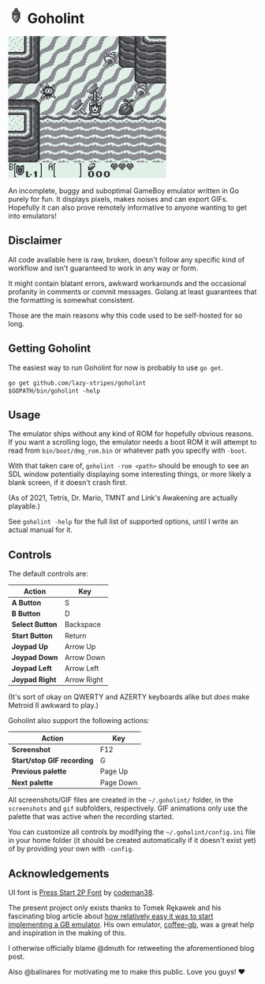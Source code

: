 # ![](assets/icon.png) Goholint

![](assets/header.gif)

An incomplete, buggy and suboptimal GameBoy emulator written in Go purely for
fun. It displays pixels, makes noises and can export GIFs. Hopefully it can
also prove remotely informative to anyone wanting to get into emulators!


## Disclaimer

All code available here is raw, broken, doesn't follow any specific kind of
workflow and isn't guaranteed to work in any way or form.

It might contain blatant errors, awkward workarounds and the occasional
profanity in comments or commit messages. Golang at least guarantees that
the formatting is somewhat consistent.

Those are the main reasons why this code used to be self-hosted for so long.


## Getting Goholint

The easiest way to run Goholint for now is probably to use `go get`.

```
go get github.com/lazy-stripes/goholint
$GOPATH/bin/goholint -help
```


## Usage

The emulator ships without any kind of ROM for hopefully obvious reasons. If
you want a scrolling logo, the emulator needs a boot ROM it will attempt to
read from `bin/boot/dmg_rom.bin` or whatever path you specify with `-boot`.

With that taken care of, `goholint ‑rom <path>` should be enough to see
an SDL window potentially displaying some interesting things, or more likely a
blank screen, if it doesn't crash first.

(As of 2021, Tetris, Dr. Mario, TMNT and Link's Awakening are actually playable.)

See `goholint -help` for the full list of supported options, until I write an
actual manual for it.


## Controls

The default controls are:

Action                       | Key
---                          | ---
**A Button**                 | S
**B Button**                 | D
**Select Button**            | Backspace
**Start Button**             | Return
**Joypad Up**                | Arrow Up
**Joypad Down**              | Arrow Down
**Joypad Left**              | Arrow Left
**Joypad Right**             | Arrow Right

(It's sort of okay on QWERTY and AZERTY keyboards alike but *does* make Metroid
II awkward to play.)

Goholint also support the following actions:

Action                       | Key
---                          | ---
**Screenshot**               | F12
**Start/stop GIF recording** | G
**Previous palette**         | Page Up
**Next palette**             | Page Down

All screenshots/GIF files are created in the `~/.goholint/` folder, in the
`screenshots` and `gif` subfolders, respectively. GIF animations only
use the palette that was active when the recording started.

You can customize all controls by modifying the `~/.goholint/config.ini` file
in your home folder (it should be created automatically if it doesn't exist yet)
of by providing your own with `-config`.


## Acknowledgements

UI font is [Press Start 2P Font](https://www.fontspace.com/press-start-2p-font-f11591)
by [codeman38](https://www.fontspace.com/codeman38).

The present project only exists thanks to Tomek Rękawek and his fascinating
blog article about [how relatively easy it was to start implementing a GB
emulator](https://blog.rekawek.eu/2017/02/09/coffee-gb/). His own emulator,
[coffee-gb](https://github.com/trekawek/coffee-gb), was a great help and
inspiration in the making of this.

I otherwise officially blame @dmuth for retweeting the aforementioned blog post.

Also @balinares for motivating me to make this public. Love you guys! ♥
